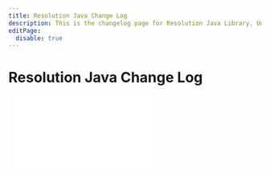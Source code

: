 ```yaml
---
title: Resolution Java Change Log
description: This is the changelog page for Resolution Java Library, Unstoppable Domains.
editPage:
  disable: true
---
```


# Resolution Java Change Log

<embed src="/snippets/changelogs/_resolution-java.md" />
